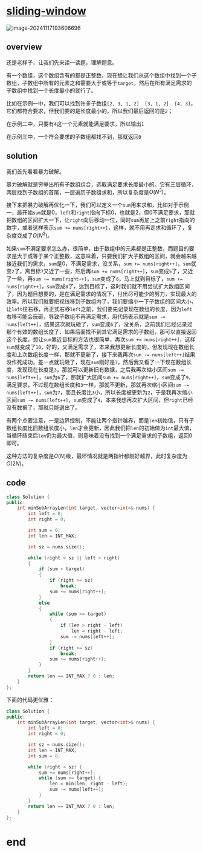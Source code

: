 # [sliding-window](https://leetcode.cn/problems/minimum-size-subarray-sum)

![image-20241117193606696](https://md-wind.oss-cn-nanjing.aliyuncs.com/md/202411171936840.png)

## overview

还是老样子，让我们先来读一读题，理解题意。

有一个数组，这个数组含有的都是正整数，现在想让我们从这个数组中找到一个子数组，子数组中所有的元素之和需要大于或等于`target`，然后在所有满足需求的子数组中找到一个长度最小的就行了。

比如在示例一中，我们可以找到许多子数组`[2, 3, 1, 2]  [3, 1, 2]  [4, 3]`，它们都符合要求，但我们要的是长度最小的，所以我们最后返回的是`2`；

在示例二中，只要有`4`这一个元素就能满足要求，所以输出`1`

在示例三中，一个符合要求的子数组都找不到，那就返回`0`

## solution

我们首先看看暴力破解。

暴力破解就是穷举出所有子数组组合，选取满足要求长度最小的。它有三层循环，两层找到子数组的首尾，一层遍历子数组求和，所以复杂度是$O(N^3)$。

接下来把暴力破解再优化一下，我们可以定义一个`sum`用来求和，比如对于示例一，最开始`sum`就是0，`left`和`right`指向下标0，也就是2，但0不满足要求，那就把数组的区间扩大一下，让`right`向后移动一位，同时`sum`再加上之前`right`指向的数字，或者这样表示`sum += nums[right++]`，这样，就不用再走求和循环了，复杂度变成了$O(N^2)$。

如果`sum`不满足要求怎么办，很简单，由于数组中的元素都是正整数，而题目的要求是大于或等于某个正整数，这意味着，只要我们扩大子数组的区间，就会越来越接近我们的需求，`sum`是0，不满足需求，没关系，`sum += nums[right++]`，`sum`就变`2`了，离目标`7`又近了一些，然后再`sum += nums[right++]`，`sum`变成`5`了，又近了一些，再`sum += nums[right++]`，`sum`变成了`6`，马上就到目标了，`sum += nums[right++]`，`sum`变成`8`了，达到目标了，这时我们就不用尝试扩大数组区间了，因为题目想要的，是在满足需求的情况下，付出尽可能少的努力，实现最大的效率。所以我们就要把视线移到子数组内了，我们要缩小一下子数组的区间大小，让`left`往右移，再正式右移`left`之前，我们要先记录现在数组的长度，因为`left`右移可能会玩砸，导致子数组不再满足需求，用代码表示就是`sum -= nums[left++]`，结果这次就玩砸了，`sum`变成`6`了，没关系，之前我们已经记录过那个有效的数组长度了，如果后面找不到其它满足需求的子数组，那可以直接返回这个长度。想让`sum`靠近目标的方法也很简单，再次`sum += nums[right++]`，这样`sum`就变成了`10`，好的，又满足需求了，本来我想更新长度的，但发现现在数组长度和上次数组长度一样，那就不更新了，接下来我再次`sum -= nums[left++]`结果没作死成功，差一点就玩砸了，现在`sum`刚好是`7`，然后我又看了一下现在数组长度，发现现在长度是`3`，那就可以更新旧有数据，之后我再次缩小区间`sum -= nums[left++]`，`sum`为`6`了，那就扩大区间`sum += nums[right++]`，`sum`变成了`9`，满足要求，不过现在数组长度和`3`一样，那就不更新，那就再次缩小区间`sum -= nums[left++]`，`sum`为`7`，而且长度比`3`小，所以长度被更新为`2`，于是我再次缩小区间`sum -= nums[left++]`，`sum`变成了`4`，本来我想再次扩大区间，但`right`已经没有数据了，那就只能退出了。

有两个点要注意，一是边界控制，不能让两个指针越界，而是`len`初始值，只有子数组长度比旧数组长度小，`len`才会更新，因此我们把`len`的初始值为`int`最大值，当循环结束后`len`仍为最大值，则意味着没有找到一个满足需求的子数组，返回0即可。

这种方法的复杂度是$O(N)$级，最坏情况就是两指针都刚好越界，此时复杂度为$O(2N)$。

## code

```cpp
class Solution {
public:
    int minSubArrayLen(int target, vector<int>& nums) {
        int left = 0;
        int right = 0;

        int sum = 0;
        int len = INT_MAX;

        int sz = nums.size();

        while (right < sz || left < right)
        {
            if (sum < target)
            {
                if (right >= sz)
                    break;
                sum += nums[right++];
            }
            else
            {
                while (sum >= target)
                {
                    if (len > right - left)
                        len = right - left;
                    sum -= nums[left++];
                }
                if (right >= sz)
                    break;
                sum += nums[right++];
            }
        }
        return len == INT_MAX ? 0 : len;
    }
};
```

下面的代码更优雅：

```cpp
class Solution {
public:
    int minSubArrayLen(int target, vector<int>& nums) {
        int left = 0;
        int right = 0;

        int sz = nums.size();
        int len = INT_MAX;
        int sum = 0;

        while (right < sz) {
            sum += nums[right++];
            while (sum >= target) {
                len = min(len, right - left);
                sum -= nums[left++];
            }
        }
        return len == INT_MAX ? 0 : len;
    }
};
```

# end